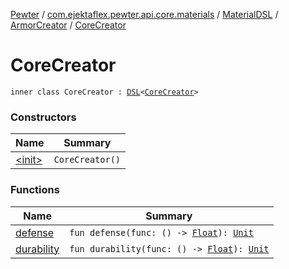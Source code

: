 [Pewter](../../../../index.md) / [com.ejektaflex.pewter.api.core.materials](../../../index.md) / [MaterialDSL](../../index.md) / [ArmorCreator](../index.md) / [CoreCreator](./index.md)

# CoreCreator

`inner class CoreCreator : `[`DSL`](../../../-d-s-l/index.md)`<`[`CoreCreator`](./index.md)`>`

### Constructors

| Name | Summary |
|---|---|
| [&lt;init&gt;](-init-.md) | `CoreCreator()` |

### Functions

| Name | Summary |
|---|---|
| [defense](defense.md) | `fun defense(func: () -> `[`Float`](https://kotlinlang.org/api/latest/jvm/stdlib/kotlin/-float/index.html)`): `[`Unit`](https://kotlinlang.org/api/latest/jvm/stdlib/kotlin/-unit/index.html) |
| [durability](durability.md) | `fun durability(func: () -> `[`Float`](https://kotlinlang.org/api/latest/jvm/stdlib/kotlin/-float/index.html)`): `[`Unit`](https://kotlinlang.org/api/latest/jvm/stdlib/kotlin/-unit/index.html) |

